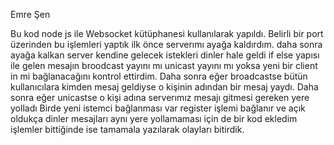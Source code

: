 Emre Şen


Bu kod node js ile Websocket kütüphanesi kullanılarak yapıldı. Belirli bir port üzerinden bu işlemleri yaptık
ilk önce serverımı ayağa kaldırdım.
daha sonra ayağa kalkan server kendine gelecek istekleri dinler hale geldi
if else yapısı ile gelen mesajın broodcast yayını mı unicast yayını mı yoksa yeni bir client in mi bağlanacağını kontrol ettirdim.
Daha sonra eğer broadcastse bütün kullanıcılara kimden mesaj geldiyse o kişinin adından bir mesaj yaydı.
Daha sonra eğer unicastse o kişi adına serverımız mesajı gitmesi gereken yere yolladı
Birde yeni istemci bağlanması var register işlemi bağlanır ve açık oldukça dinler
mesajları aynı yere yollamaması için de bir kod ekledim
işlemler bittiğinde ise tamamala yazılarak olayları bitirdik.
